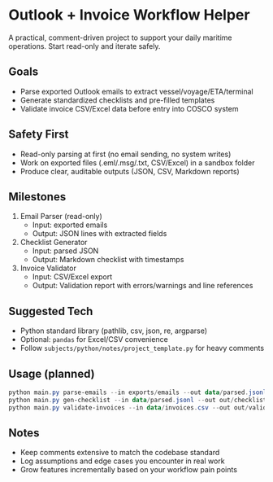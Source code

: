 # Outlook + Invoice Workflow Helper

A practical, comment-driven project to support your daily maritime operations. Start read-only and iterate safely.

## Goals

- Parse exported Outlook emails to extract vessel/voyage/ETA/terminal
- Generate standardized checklists and pre-filled templates
- Validate invoice CSV/Excel data before entry into COSCO system

## Safety First

- Read-only parsing at first (no email sending, no system writes)
- Work on exported files (.eml/.msg/.txt, CSV/Excel) in a sandbox folder
- Produce clear, auditable outputs (JSON, CSV, Markdown reports)

## Milestones

1) Email Parser (read-only)
   - Input: exported emails
   - Output: JSON lines with extracted fields
2) Checklist Generator
   - Input: parsed JSON
   - Output: Markdown checklist with timestamps
3) Invoice Validator
   - Input: CSV/Excel export
   - Output: Validation report with errors/warnings and line references

## Suggested Tech

- Python standard library (pathlib, csv, json, re, argparse)
- Optional: `pandas` for Excel/CSV convenience
- Follow `subjects/python/notes/project_template.py` for heavy comments

## Usage (planned)

```powershell
python main.py parse-emails --in exports/emails --out data/parsed.jsonl
python main.py gen-checklist --in data/parsed.jsonl --out out/checklists/
python main.py validate-invoices --in data/invoices.csv --out out/validation.md
```

## Notes

- Keep comments extensive to match the codebase standard
- Log assumptions and edge cases you encounter in real work
- Grow features incrementally based on your workflow pain points



